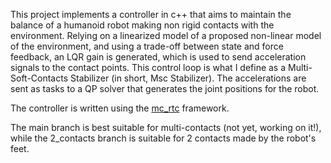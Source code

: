 This project implements a controller in c++ that aims to maintain the balance of a humanoid robot making non rigid contacts with the environment. Relying on a linearized model of a proposed non-linear model of the environment, and using a trade-off between state and force feedback, an LQR gain is generated, which is used to send acceleration signals to the contact points. This control loop is what I define as a Multi-Soft-Contacts Stabilizer (in short, Msc Stabilizer). The accelerations are sent as tasks to a QP solver that generates the joint positions for the robot. 

The controller is written using the [mc_rtc](https://jrl-umi3218.github.io/mc_rtc/index.html) framework.

The main branch is best suitable for multi-contacts (not yet, working on it!), while the 2_contacts branch is suitable for 2 contacts made by the robot's feet.
